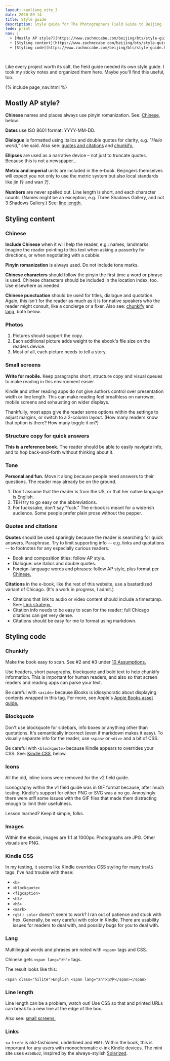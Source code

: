```yaml
---
layout: kaoliang_nite_3
date: 2020-09-14
title: Style guide
description: Style guide for The Photographers Field Guide to Beijing
lede: print
nav: |
  + [Mostly AP style?](https://www.zachmccabe.com/beijing/bts/style-guide.html#mostly-ap-style)
  + [Styling content](https://www.zachmccabe.com/beijing/bts/style-guide.html#styling-content)
  + [Styling code](https://www.zachmccabe.com/beijing/bts/style-guide.html#styling-code)

---
```



Like every project worth its salt, the field guide needed its own style guide. I took my sticky notes and organized them here. Maybe you'll find this useful, too.



{% include page_nav.html %}



## Mostly AP style?

**Chinese** names and places always use pinyin romanization. See: [Chinese,] below.

**Dates** use ISO 8601 format: YYYY-MM-DD.

**Dialogue** is formatted using italics and double quotes for clarity, e.g. _"Hello world,"_ she said. Also see: [quotes and citations] and [chunkify.]

**Ellipses** are used as a narrative device – not just to truncate quotes. Because this is not a newspaper…

**Metric and imperial** units are included in the e-book. Beijingers themselves will expect you not only to use the metric system but also local standards like <span class="hilite">jin <span lang="zh">斤</span></span> and <span class="hilite">wan <span lang="zh">万</span></span>.

**Numbers** are never spelled out. Line length is short, and each character counts. (Names might be an exception, e.g. Three Shadows Gallery, and not 3 Shadows Gallery.) See: [line length.]

[Chinese,]: https://www.zachmccabe.com/beijing/bts/style_guide.html#chinese

[quotes and citations]: https://www.zachmccabe.com/beijing/bts/style_guide.html#quotes-and-citations

[chunkify.]: https://www.zachmccabe.com/beijing/bts/style_guide.html#chunkify

[line length.]: https://www.zachmccabe.com/beijing/bts/style_guide.html#line-length



## Styling content

### Chinese

**Include Chinese** when it will help the reader, e.g.: names, landmarks. Imagine the reader pointing to this text when asking a passerby for directions, or when negotiating with a cabbie.

**Pinyin romanization** is always used. Do not include tone marks.

**Chinese characters** should follow the pinyin the first time a word or phrase is used. Chinese characters should be included in the location index, too. Use elsewhere as needed.

**Chinese punctuation** should be used for titles, dialogue and quotation. Again, this isn't for the reader as much as it is for native speakers who the reader might consult, like a concierge or a fixer. Also see: [chunkify] and [lang,] both below.  

[chunkify]: https://www.zachmccabe.com/beijing/bts/style_guide.html#chunkify

[lang,]: https://www.zachmccabe.com/beijing/bts/style_guide.html#lang



### Photos

1. Pictures should support the copy.
2. Each additional picture adds weight to the ebook's file size on the readers device.
3. Most of all, each picture needs to tell a story.



### Small screens

**Write for mobile.** Keep paragraphs short, structure copy and visual queues to make reading in this environment easier.

Kindle and other reading apps do not give authors control over presentation width or line length. This can make reading feel breathless on narrower, mobile screens and exhausting on wider displays. 

Thankfully, most apps give the reader some options within the settings to adjust margins, or switch to a 2-column layout. (How many readers know that option is there? How many toggle it on?)



### Structure copy for quick answers

**This is a reference book.** The reader should be able to easily navigate info, and to hop back-and-forth without thinking about it.



### Tone

**Personal and fun.** Move it along because people need answers to their questions. The reader may already be on the ground.

1. Don't assume that the reader is from the US, or that her native language is English.
2. TBH try to go easy on the abbreviations.
3. For fuckssake, don't say "fuck." The e-book is meant for a wide-ish audience. Some people prefer plain prose without the pepper.



### Quotes and citations

**Quotes** should be used sparingly because the reader is searching for quick answers. Paraphrase. Try to limit supporting info -- e.g. links and quotations -- to footnotes for any especially curious readers.

+ Book and composition titles: follow AP style.
+ Dialogue: use italics and double quotes.
+ Foreign-language words and phrases: follow AP style, plus format per [Chinese.]

**Citations** in the e-book, like the rest of this website, use a bastardized variant of Chicago. (It's a work in progress, I admit.)

+ Citations that link to audio or video content should include a timestamp. See: [Link strategy.]
+ Citation info needs to be easy to scan for the reader; full Chicago citations can get very dense.
+ Citations should be easy for me to format using markdown.

[Chinese.]: https://www.zachmccabe.com/beijing/bts/style_guide.html#chinese

[Link strategy.]: https://www.zachmccabe.com/beijing/bts/style_guide.html#link-strategy




## Styling code

### Chunkify

Make the book easy to scan. See #2 and #3 under [10 Assumptions.]

Use headers, short paragraphs, blockquote and bold text to help chunkify information. This is important for human readers, and also so that screen readers and reading apps can parse your text.

Be careful with `<aside>` because iBooks is idiosyncratic about displaying contents wrapped in this tag. For more, see Apple's [Apple Books asset guide.]

[10 Assumptions.]: https://www.zachmccabe.com/beijing/bts/10_assumptions.html

[Apple Books asset guide.]: https://help.apple.com/itc/booksassetguide/




### Blockquote

Don't use blockquote for sidebars, info boxes or anything other than quotations. It's semantically incorrect (even if markdown makes it easy). To visually separate info for the reader, use `<span>` or `<div>` and a bit of CSS.

Be careful with `<blockquote>` because Kindle appears to overrides your CSS. See: [Kindle CSS,] below.

[Kindle CSS,]: https://www.zachmccabe.com/beijing/bts/style_guide.html#kindle-css




### Icons

All the old, inline icons were removed for the v2 field guide.

Iconography within the v1 field guide was in GIF format because, after much testing, Kindle's support for either PNG or SVG was a no go. Annoyingly there were _still_ some issues with the GIF files that made them distracting enough to limit their usefulness.

Lesson learned? Keep it simple, folks.




### Images

Within the ebook, images are 1:1 at 1000px. Photographs are JPG. Other visuals are PNG.




### Kindle CSS

In my testing, it seems like Kindle overrides CSS styling for many `html5` tags. I've had trouble with these:

* `<b>`
* `<blockquote>`
* `<figcaption>`
* `<h5>`
* `<h6>`
* `<mark>`
* `rgb() color` doesn't seem to work? I ran out of patience and stuck with hex. Generally, be very careful with color in Kindle. There are usability issues for readers to deal with, and possibly bugs for you to deal with.




### Lang

Multilingual words and phrases are noted with `<span>` tags and CSS.

Chinese gets `<span lang="zh">` tags.

The result looks like this:

`<span class="hilite">English <span lang="zh">汉字</span></span>`




### Line length

Line length can be a problem, watch out! Use CSS so that and printed URLs can break to a new line at the edge of the box.

Also see: [small screens.](https://https://www.zachmccabe.com/beijing/bts/style_guide.html#small-screens)



### Links

`<a href>` is old-fashioned, underlined and `#00f`. Within the book, this is important for any users with monochromatic e-ink Kindle devices. The mini site uses `#268bd2`, inspired by the always-stylish [Solarized](http://ethanschoonover.com/solarized).
